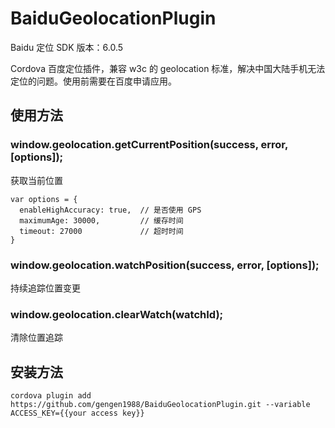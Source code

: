 BaiduGeolocationPlugin
======================

Baidu 定位 SDK 版本：6.0.5

Cordova 百度定位插件，兼容 w3c 的 geolocation 标准，解决中国大陆手机无法定位的问题。使用前需要在百度申请应用。

使用方法
--------

### window.geolocation.getCurrentPosition(success, error, [options]);
获取当前位置
```
var options = {
  enableHighAccuracy: true,  // 是否使用 GPS
  maximumAge: 30000,         // 缓存时间
  timeout: 27000             // 超时时间
}
```

### window.geolocation.watchPosition(success, error, [options]);
持续追踪位置变更

### window.geolocation.clearWatch(watchId);
清除位置追踪

安装方法
-------

```
cordova plugin add https://github.com/gengen1988/BaiduGeolocationPlugin.git --variable ACCESS_KEY={{your access key}}
```
